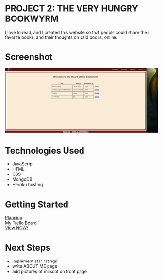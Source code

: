 # PROJECT 2: THE VERY HUNGRY BOOKWYRM

I love to read, and I created this website so that people could share their favorite books, and their thoughts on said books, online.

# Screenshot

<img src="public/images/screenshot.png">

# Technologies Used

- JavaScript
- HTML
- CSS
- MongoDB
- Heroku hosting

# Getting Started

<a href="public/images/wire_frame.png">Planning</a> <br>
<a href="https://trello.com/b/MZxdD0vw/bookwyrm">My Trello Board</a> <br>
<a href="https://very-hungry-bookwyrm.herokuapp.com/">View NOW!</a> <br>

# Next Steps

- Implement star ratings
- write ABOUT ME page
- add pictures of mascot on front page